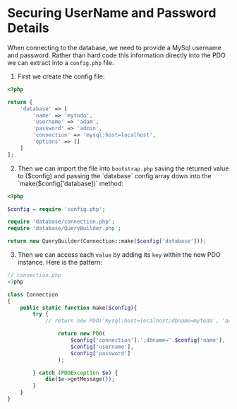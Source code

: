 # Securing UserName and Password Details

When connecting to the database, we need to provide a MySql username and password. Rather than hard code this information directly into the PDO we can extract into a `config.php` file.

1. First we create the config file:

```php
<?php

return [
    'database' => [
        'name' => 'mytodo',
        'username' => 'adam',
        'password' => 'admin',
        'connection' => 'mysql:host=localhost',
        'options' => []
    ]
];
```

2. Then we can import the file into `bootstrap.php` saving the returned value to ($config) and passing the `database` config array down into the `make($config['database])` method:

```php
<?php

$config = require 'config.php';

require 'database/connection.php';
require 'database/QueryBuilder.php';

return new QueryBuilder(Connection::make($config['database']));
```

3. Then we can access each `value` by adding its `key` within the new PDO instance. Here is the pattern:

```php
// connection.php
<?php

class Connection
{
    public static function make($config){
        try {
            // return new PDO('mysql:host=localhost;dbname=mytodo', 'adam', 'admin');

                return new PDO(
                    $config['connection'].';dbname='.$config['name'],
                    $config['username'],
                    $config['password']
                );

        } catch (PDOException $e) {
            die($e->getMessage());
        }
    }
}
```
